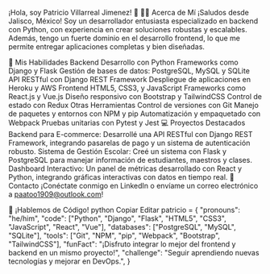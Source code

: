¡Hola, soy Patricio Villarreal Jimenez! 👋
👨‍💻 Acerca de Mí
¡Saludos desde Jalisco, México! Soy un desarrollador entusiasta especializado en backend con Python, con experiencia en crear soluciones robustas y escalables. Además, tengo un fuerte dominio en el desarrollo frontend, lo que me permite entregar aplicaciones completas y bien diseñadas.

🚀 Mis Habilidades
Backend
Desarrollo con Python
Frameworks como Django y Flask
Gestión de bases de datos: PostgreSQL, MySQL y SQLite
API RESTful con Django REST Framework
Despliegue de aplicaciones en Heroku y AWS
Frontend
HTML5, CSS3, y JavaScript
Frameworks como React.js y Vue.js
Diseño responsivo con Bootstrap y TailwindCSS
Control de estado con Redux
Otras Herramientas
Control de versiones con Git
Manejo de paquetes y entornos con NPM y pip
Automatización y empaquetado con Webpack
Pruebas unitarias con Pytest y Jest
💻 Proyectos Destacados
Backend para E-commerce: Desarrollé una API RESTful con Django REST Framework, integrando pasarelas de pago y un sistema de autenticación robusto.
Sistema de Gestión Escolar: Creé un sistema con Flask y PostgreSQL para manejar información de estudiantes, maestros y clases.
Dashboard Interactivo: Un panel de métricas desarrollado con React y Python, integrando gráficas interactivas con datos en tiempo real.
🌈 Contacto
¡Conéctate conmigo en LinkedIn o envíame un correo electrónico a paatoo1909@outlook.com!

💬 ¡Hablemos de Código!
python
Copiar
Editar
patricio = {
    "pronouns": "he/him",
    "code": ["Python", "Django", "Flask", "HTML5", "CSS3", "JavaScript", "React", "Vue"],
    "databases": ["PostgreSQL", "MySQL", "SQLite"],
    "tools": ["Git", "NPM", "pip", "Webpack", "Bootstrap", "TailwindCSS"],
    "funFact": "¡Disfruto integrar lo mejor del frontend y backend en un mismo proyecto!",
    "challenge": "Seguir aprendiendo nuevas tecnologías y mejorar en DevOps.",
}
